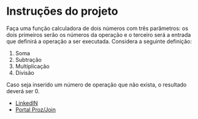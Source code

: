 # Instruções do projeto

Faça uma função calculadora de dois números com três parâmetros: os dois primeiros serão os números da operação e o terceiro será a entrada que definirá a operação a ser executada. Considera a seguinte definição:

1. Soma
2. Subtração
3. Multiplicação
4. Divisão

Caso seja inserido um número de operação que não exista, o resultado deverá ser 0.

* [LinkedIN](https://www.linkedin.com/in/mads1974/)
* [Portal Proz/Join](https://portaltech.joyclass.com/)